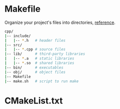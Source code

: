 # Makefile
Organize your project's files into directories, [reference](https://stackoverflow.com/questions/30573481/how-to-write-a-makefile-with-separate-source-and-header-directories).
```bash
cpp/
|-- include/
|   |-- *.h   # header files
|-- src/
|   |-- *.cpp # source files
|-- lib/      # third-party libraries
|   |-- *.a   # static libraries
|   |-- *.so  # shared libraries
|-- bin/      # executables
|-- obj/      # object files
|-- Makefile
|-- make.sh   # script to run make
```

# CMakeList.txt
